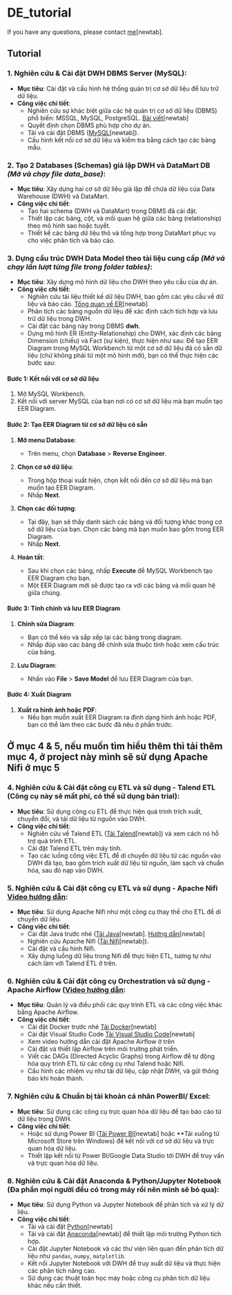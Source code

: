# DE_tutorial
 If you have any questions, please contact [me](https://www.facebook.com/quangminh.nguyen.7946281)[newtab].

## Tutorial
 
### 1. **Nghiên cứu & Cài đặt DWH DBMS Server (MySQL)**:
   - **Mục tiêu**: Cài đặt và cấu hình hệ thống quản trị cơ sở dữ liệu để lưu trữ dữ liệu.
   - **Công việc chi tiết**:
     - Nghiên cứu sự khác biệt giữa các hệ quản trị cơ sở dữ liệu (DBMS) phổ biến: MSSQL, MySQL, PostgreSQL. [Bài viết](https://www.datacamp.com/blog/sql-server-postgresql-mysql-whats-the-difference-where-do-i-start)[newtab]
     - Quyết định chọn DBMS phù hợp cho dự án.
     - Tải và cài đặt DBMS ([MySQL](https://dev.mysql.com/downloads/installer/)[newtab]).
     - Cấu hình kết nối cơ sở dữ liệu và kiểm tra bằng cách tạo các bảng mẫu.

### 2. **Tạo 2 Databases (Schemas) giả lập DWH và DataMart DB** *(Mở và chạy file data_base)*:
   - **Mục tiêu**: Xây dựng hai cơ sở dữ liệu giả lập để chứa dữ liệu của Data Warehouse (DWH) và DataMart.
   - **Công việc chi tiết**:
     - Tạo hai schema (DWH và DataMart) trong DBMS đã cài đặt.
     - Thiết lập các bảng, cột, và mối quan hệ giữa các bảng (relationship) theo mô hình sao hoặc tuyết.
     - Thiết kế các bảng dữ liệu thô và tổng hợp trong DataMart phục vụ cho việc phân tích và báo cáo.

### 3. **Dựng cấu trúc DWH Data Model theo tài liệu cung cấp** *(Mở và chạy lần lượt từng file trong folder **tables**)*:
   - **Mục tiêu**: Xây dựng mô hình dữ liệu cho DWH theo yêu cầu của dự án.
   - **Công việc chi tiết**:
     - Nghiên cứu tài liệu thiết kế dữ liệu DWH, bao gồm các yêu cầu về dữ liệu và báo cáo. [Tổng quan về ER](https://www.guru99.com/vi/er-diagram-tutorial-dbms.html)[newtab]
     - Phân tích các bảng nguồn dữ liệu để xác định cách tích hợp và lưu trữ dữ liệu trong DWH.
     - Cài đặt các bảng này trong DBMS **dwh**.
     - Dựng mô hình ER (Entity-Relationship) cho DWH, xác định các bảng Dimension (chiều) và Fact (sự kiện), thực hiện như sau:
   Để tạo EER Diagram trong MySQL Workbench từ một cơ sở dữ liệu đã có sẵn dữ liệu (chứ không phải từ một mô hình mới), bạn có thể thực hiện các bước sau:

#### Bước 1: Kết nối với cơ sở dữ liệu

1. Mở MySQL Workbench.
2. Kết nối với server MySQL của bạn nơi có cơ sở dữ liệu mà bạn muốn tạo EER Diagram.

#### Bước 2: Tạo EER Diagram từ cơ sở dữ liệu có sẵn

1. **Mở menu Database**:
   - Trên menu, chọn **Database** > **Reverse Engineer**.

2. **Chọn cơ sở dữ liệu**:
   - Trong hộp thoại xuất hiện, chọn kết nối đến cơ sở dữ liệu mà bạn muốn tạo EER Diagram.
   - Nhấp **Next**.

3. **Chọn các đối tượng**:
   - Tại đây, bạn sẽ thấy danh sách các bảng và đối tượng khác trong cơ sở dữ liệu của bạn. Chọn các bảng mà bạn muốn bao gồm trong EER Diagram.
   - Nhấp **Next**.

4. **Hoàn tất**:
   - Sau khi chọn các bảng, nhấp **Execute** để MySQL Workbench tạo EER Diagram cho bạn.
   - Một EER Diagram mới sẽ được tạo ra với các bảng và mối quan hệ giữa chúng.

#### Bước 3: Tinh chỉnh và lưu EER Diagram

1. **Chỉnh sửa Diagram**:
   - Bạn có thể kéo và sắp xếp lại các bảng trong diagram.
   - Nhấp đúp vào các bảng để chỉnh sửa thuộc tính hoặc xem cấu trúc của bảng.

2. **Lưu Diagram**:
   - Nhấn vào **File** > **Save Model** để lưu EER Diagram của bạn.

#### Bước 4: Xuất Diagram

1. **Xuất ra hình ảnh hoặc PDF**:
   - Nếu bạn muốn xuất EER Diagram ra định dạng hình ảnh hoặc PDF, bạn có thể làm theo các bước đã nêu ở phần trước.

## **Ở mục 4 & 5, nếu muốn tìm hiểu thêm thì tải thêm mục 4, ở project này mình sẽ sử dụng Apache Nifi ở mục 5**

### 4. **Nghiên cứu & Cài đặt công cụ ETL và sử dụng - Talend ETL** (Công cụ này sẽ mất phí, có thể sử dụng bản trial):
   - **Mục tiêu**: Sử dụng công cụ ETL để thực hiện quá trình trích xuất, chuyển đổi, và tải dữ liệu từ nguồn vào DWH.
   - **Công việc chi tiết**:
     - Nghiên cứu về Talend ETL ([Tải Talend](https://www.talend.com/products/talend-open-studio/)[newtab]) và xem cách nó hỗ trợ quá trình ETL.
     - Cài đặt Talend ETL trên máy tính.
     - Tạo các luồng công việc ETL để di chuyển dữ liệu từ các nguồn vào DWH đã tạo, bao gồm trích xuất dữ liệu từ nguồn, làm sạch và chuẩn hóa, sau đó nạp vào DWH.

### 5. **Nghiên cứu & Cài đặt công cụ ETL và sử dụng - Apache Nifi** [Video hướng dẫn](https://www.youtube.com/watch?v=YVK3Wg_DvHc):
   - **Mục tiêu**: Sử dụng Apache Nifi như một công cụ thay thế cho ETL để di chuyển dữ liệu.
   - **Công việc chi tiết**:
     - Cài đặt Java trước nhé ([Tải Java](https://download.oracle.com/java/23/latest/jdk-23_windows-x64_bin.msi)[newtab]. [Hướng dẫn](https://www.youtube.com/watch?v=jPwrWjEwtrw&t=284s)[newtab]
     - Nghiên cứu Apache Nifi ([Tải Nifi](https://dlcdn.apache.org/nifi/2.0.0-M4/nifi-2.0.0-M4-bin.zip)[newtab]).
     - Cài đặt và cấu hình Nifi.
     - Xây dựng luồng dữ liệu trong Nifi để thực hiện ETL, tương tự như cách làm với Talend ETL ở trên.

### 6. **Nghiên cứu & Cài đặt công cụ Orchestration và sử dụng - Apache Airflow** ([Video hướng dẫn](https://www.youtube.com/watch?v=Fl64Y0p7rls):
   - **Mục tiêu**: Quản lý và điều phối các quy trình ETL và các công việc khác bằng Apache Airflow.
   - **Công việc chi tiết**:
     - Cài đặt Docker trước nhé [Tải Docker](https://desktop.docker.com/win/main/amd64/Docker%20Desktop%20Installer.exe?utm_source=docker&utm_medium=webreferral&utm_campaign=docs-driven-download-win-amd64)[newtab]
     - Cài đặt Visual Studio Code [Tải Visual Studio Code](https://code.visualstudio.com/sha/download?build=stable&os=win32-x64-user)[newtab]
     - Xem video hướng dẫn cài đặt Apache Airflow ở trên
     - Cài đặt và thiết lập Airflow trên môi trường phát triển.
     - Viết các DAGs (Directed Acyclic Graphs) trong Airflow để tự động hóa quy trình ETL từ các công cụ như Talend hoặc Nifi.
     - Cấu hình các nhiệm vụ như tải dữ liệu, cập nhật DWH, và gửi thông báo khi hoàn thành.

### 7. **Nghiên cứu & Chuẩn bị tài khoản cá nhân PowerBI/ Excel**:
   - **Mục tiêu**: Sử dụng các công cụ trực quan hóa dữ liệu để tạo báo cáo từ dữ liệu trong DWH.
   - **Công việc chi tiết**:
     - Hoặc sử dụng Power BI ([Tải Power BI](https://powerbi.microsoft.com/)[newtab] hoặc **Tải xuống từ Microsoft Store trên Windows) để kết nối với cơ sở dữ liệu và trực quan hóa dữ liệu.
     - Thiết lập kết nối từ Power BI/Google Data Studio tới DWH để truy vấn và trực quan hóa dữ liệu.

### 8. **Nghiên cứu & Cài đặt Anaconda & Python/Jupyter Notebook** (Đa phần mọi người đều có trong máy rồi nên mình sẽ bỏ qua):
   - **Mục tiêu**: Sử dụng Python và Jupyter Notebook để phân tích và xử lý dữ liệu.
   - **Công việc chi tiết**:
     - Tải và cài đặt [Python](https://www.python.org/downloads/)[newtab]
     - Tải và cài đặt [Anaconda](https://www.anaconda.com/products/individual)[newtab] để thiết lập môi trường Python tích hợp.
     - Cài đặt Jupyter Notebook và các thư viện liên quan đến phân tích dữ liệu như `pandas`, `numpy`, `matplotlib`.
     - Kết nối Jupyter Notebook với DWH để truy xuất dữ liệu và thực hiện các phân tích nâng cao.
     - Sử dụng các thuật toán học máy hoặc công cụ phân tích dữ liệu khác nếu cần thiết.
